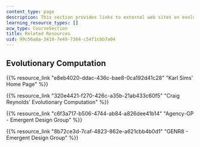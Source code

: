 ```yaml
---
content_type: page
description: This section provides links to external web sites on evolutionary computation.
learning_resource_types: []
ocw_type: CourseSection
title: Related Resources
uid: 99c56a8a-3410-7e49-7364-c54f1cbb7a04
---
```


Evolutionary Computation
------------------------

{{% resource_link "e8eb4020-ddac-436c-bae8-0ca192d41c28" "Karl Sims' Home Page" %}}

{{% resource_link "320e4421-f270-426c-a35b-21ab433c60f5" "Craig Reynolds' Evolutionary Computation" %}}

{{% resource_link "c6f3a717-b506-4744-ab84-a826dee41b14" "Agency-GP - Emergent Design Group" %}}

{{% resource_link "8b72ce3d-7caf-4823-862e-a621cbb4b0d1" "GENR8 - Emergent Design Group" %}}